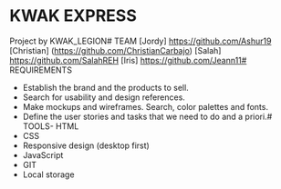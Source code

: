 # KWAK EXPRESS
Project by KWAK_LEGION# TEAM
[Jordy] https://github.com/Ashur19
[Christian] (https://github.com/ChristianCarbajo)
[Salah] https://github.com/SalahREH
[Iris] https://github.com/Jeann11# REQUIREMENTS
- Establish the brand and the products to sell.
- Search for usability and design references.
- Make mockups and wireframes. Search, color palettes and fonts.
- Define the user stories and tasks that we need to do and a priori.# TOOLS- HTML
- CSS
- Responsive design (desktop first)
- JavaScript
- GIT
- Local storage
